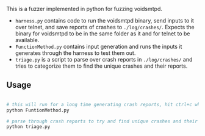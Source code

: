 This is a fuzzer implemented in python for fuzzing voidsmtpd.

- `harness.py` contains code to run the voidsmtpd binary, send inputs to it over telnet, and save reports of crashes to `./log/crashes/`. Expects the binary for voidsmtpd to be in the same folder as it and for telnet to be available.
- `FunctionMethod.py` contains input generation and runs the inputs it generates through the harness to test them out.
- `triage.py` is a script to parse over crash reports in `./log/crashes/` and tries to categorize them to find the unique crashes and their reports.


## Usage
```sh

# this will run for a long time generating crash reports, hit ctrl+c when done.
python FuntionMethod.py 

# parse through crash reports to try and find unique crashes and their reports.
python triage.py 

```




